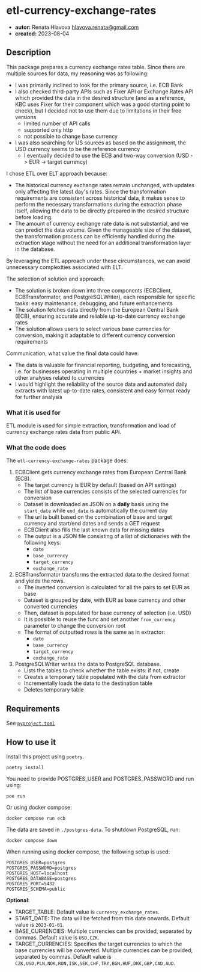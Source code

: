 # etl-currency-exchange-rates

* **autor:** Renata Hlavova hlavova.renata@gmail.com
* **created:** 2023-08-04

## Description

This package prepares a currency exchange rates table. Since there are multiple sources for data, my reasoning was as following:

- I was primarily inclined to look for the primary source, i.e. ECB Bank 
- I also checked third-party APIs such as Fixer API or Exchange Rates API which provided the data in the desired structure (and as a reference, KBC uses Fixer for their component which was a good starting point to check), but I decided not to use them due to limitations in their free versions
    - limited number of API calls
    - supported only http
    - not possible to change base currency
- I was also searching for US sources as based on the assignment, the USD currency seems to be the reference currency
    - I eventually decided to use the ECB and two-way conversion (USD -> EUR -> target currency)

I chose ETL over ELT approach because:

- The historical currency exchange rates remain unchanged, with updates only affecting the latest day's rates. Since the transformation requirements are consistent across historical data, it makes sense to perform the necessary transformations during the extraction phase itself, allowing the data to be directly prepared in the desired structure before loading.
- The amount of currency exchange rate data is not substantial, and we can predict the data volume. Given the manageable size of the dataset, the transformation process can be efficiently handled during the extraction stage without the need for an additional transformation layer in the database.

By leveraging the ETL approach under these circumstances, we can avoid unnecessary complexities associated with ELT. 

The selection of solution and approach:

- The solution is broken down into three components (ECBClient, ECBTransformator, and PostgreSQLWriter), each responsible for specific tasks: easy maintenance, debugging, and future enhancements
- The solution fetches data directly from the European Central Bank (ECB), ensuring accurate and reliable up-to-date currency exchange rates
- The solution allows users to select various base currencies for conversion, making it adaptable to different currency conversion requirements

Communication, what value the final data could have:

- The data is valuable for financial reporting, budgeting, and forecasting, i.e. for businesses operating in multiple countries + market insights and other analyses related to currencies
- I would highlight the reliability of the source data and automated daily extracts with latest up-to-date rates, consistent and easy format ready for further analysis

### What it is used for

ETL module is used for simple extraction, transformation and load of currency exchange rates data from public API.

### What the code does

The `etl-currency-exchange-rates` package does:

1. ECBClient gets currency exchange rates from European Central Bank (ECB).
   - The target currency is EUR by default (based on API settings)
   - The list of base currencies consists of the selected currencies for conversion
   - Dataset is downloaded as JSON on a **daily** basis using the `start_date` while `end_date` is automatically the current day
   - The url is built based on the combination of base and target currency and start/end dates and sends a GET request
   - ECBClient also fills the last known data for missing dates
   - The output is a JSON file consisting of a list of dictionaries with the following keys:
       - `date`
       - `base_currency`
       - `target_currency`
       - `exchange_rate`
2. ECBTransformator transforms the extracted data to the desired format and yields the rows.
   - The inverted conversion is calculated for all the pairs to set EUR as base
   - Dataset is grouped by date, with EUR as base currency and other converted currencies
   - Then, dataset is populated for base currency of selection (i.e. USD)
   - It is possible to reuse the func and set another `from_currency` parameter to change the conversion root
   - The format of outputted rows is the same as in extractor:
        - `date`
        - `base_currency`
        - `target_currency`
        - `exchange_rate`
3. PostgreSQLWriter writes the data to PostgreSQL database.
   - Lists the tables to check whether the table exists: if not, create
   - Creates a temporary table populated with the data from extractor
   - Incrementally loads the data to the destination table
   - Deletes temporary table

## Requirements

See [`pyproject.toml`](./pyproject.toml)

## How to use it

Install this project using `poetry`.

```console
poetry install
```

You need to provide POSTGRES_USER and POSTGRES_PASSWORD and run using:

```console
poe run
```

Or using docker compose:

```console
docker compose run ecb
```

The data are saved in `./postgres-data`. To shutdown PostgreSQL, run:
```console
docker compose down
```

When running using docker compose, the following setup is used:
```console
POSTGRES_USER=postgres
POSTGRES_PASSWORD=postgres
POSTGRES_HOST=localhost
POSTGRES_DATABASE=postgres
POSTGRES_PORT=5432
POSTGRES_SCHEMA=public
```

**Optional**:
- TARGET_TABLE: Default value is `currency_exchange_rates`.
- START_DATE: The data will be fetched from this date onwards. Default value is `2023-01-01`.
- BASE_CURRENCIES: Multiple currencies can be provided, separated by commas. Default value is `USD,CZK`.
- TARGET_CURRENCIES: Specifies the target currencies to which the base currencies will be converted. Multiple currencies can be provided, separated by commas. Default value is `CZK,USD,PLN,NOK,RON,ISK,SEK,CHF,TRY,BGN,HUF,DKK,GBP,CAD,AUD`.

